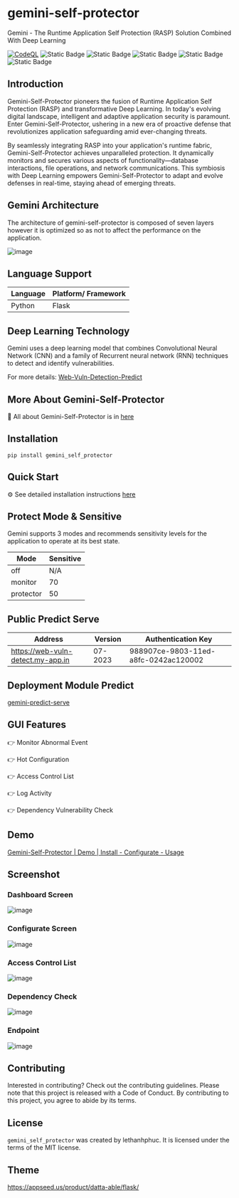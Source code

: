 # gemini-self-protector

Gemini - The Runtime Application Self Protection (RASP) Solution Combined With Deep Learning

[![CodeQL](https://github.com/noobpk/gemini-self-protector/actions/workflows/codeql.yml/badge.svg?branch=main)](https://github.com/noobpk/gemini-self-protector/actions/workflows/codeql.yml)
![Static Badge](https://img.shields.io/badge/python-3.x-blue?logo=python)
![Static Badge](https://img.shields.io/badge/Deep%20Learning-orange)
![Static Badge](https://img.shields.io/badge/Convolutional%20Neural%20Network-yellow)
![Static Badge](https://img.shields.io/badge/Recurrent%20Neural%20Network-%23ff6666)
![Static Badge](https://img.shields.io/badge/Sentence%20Transformers-%236e31ff)

## Introduction

Gemini-Self-Protector pioneers the fusion of Runtime Application Self Protection (RASP) and transformative Deep Learning. In today's evolving digital landscape, intelligent and adaptive application security is paramount. Enter Gemini-Self-Protector, ushering in a new era of proactive defense that revolutionizes application safeguarding amid ever-changing threats.

By seamlessly integrating RASP into your application's runtime fabric, Gemini-Self-Protector achieves unparalleled protection. It dynamically monitors and secures various aspects of functionality—database interactions, file operations, and network communications. This symbiosis with Deep Learning empowers Gemini-Self-Protector to adapt and evolve defenses in real-time, staying ahead of emerging threats.

## Gemini Architecture

The architecture of gemini-self-protector is composed of seven layers however it is optimized so as not to affect the performance on the application.

![image](https://user-images.githubusercontent.com/31820707/232506270-b0776d83-34b8-47fb-aa2a-eab3a4cc3be7.png)

## Language Support

| Language | Platform/ Framework |
| -------- | ------------------- |
| Python   | Flask               |

## Deep Learning Technology

Gemini uses a deep learning model that combines Convolutional Neural Network (CNN) and a family of Recurrent neural network (RNN) techniques to detect and identify vulnerabilities.

For more details: [Web-Vuln-Detection-Predict](https://github.com/noobpk/Web-Vuln-Detection-Predict)

## More About Gemini-Self-Protector

📜 All about Gemini-Self-Protector is in [here](https://github.com/noobpk/gemini-self-protector/wiki)

## Installation

```
pip install gemini_self_protector
```

## Quick Start
⚙️ See detailed installation instructions [here](https://github.com/noobpk/gemini-self-protector/wiki/Quick-Start)

## Protect Mode & Sensitive

Gemini supports 3 modes and recommends sensitivity levels for the application to operate at its best state.

| Mode      | Sensitive |
| --------- | --------- |
| off       | N/A       |
| monitor   | 70        |
| protector | 50        |

## Public Predict Serve

| Address | Version | Authentication Key |
| ------- | --------- | --------- |
| https://web-vuln-detect.my-app.in  | 07-2023  | 988907ce-9803-11ed-a8fc-0242ac120002 |

## Deployment Module Predict

[gemini-predict-serve](https://github.com/noobpk/gemini-predict-serve)

## GUI Features

👉 Monitor Abnormal Event

👉 Hot Configuration

👉 Access Control List

👉 Log Activity

👉 Dependency Vulnerability Check

## Demo

[Gemini-Self-Protector | Demo | Install - Configurate - Usage](https://youtu.be/sUJsJE29KcE)

## Screenshot

### Dashboard Screen

![image](https://github.com/noobpk/gemini-self-protector/assets/31820707/112e227b-9f43-4189-b1fd-038e7cd324ee)

### Configurate Screen

![image](https://github.com/noobpk/gemini-self-protector/assets/31820707/e2b4fc0b-c188-4c52-b21e-afd7e8d52582)

### Access Control List

![image](https://github.com/noobpk/gemini-self-protector/assets/31820707/ca2ae9a7-7956-4b83-866d-8fa5f9c4ce2b)

### Dependency Check

![image](https://github.com/noobpk/gemini-self-protector/assets/31820707/e5b58af5-fe2a-4f3a-ab03-e25923bd72ee)

### Endpoint 
![image](https://github.com/noobpk/gemini-self-protector/assets/31820707/67db7eed-5c12-452d-89ae-80a88b10817a)

## Contributing

Interested in contributing? Check out the contributing guidelines. Please note that this project is released with a Code of Conduct. By contributing to this project, you agree to abide by its terms.

## License

`gemini_self_protector` was created by lethanhphuc. It is licensed under the terms of the MIT license.

## Theme

https://appseed.us/product/datta-able/flask/
